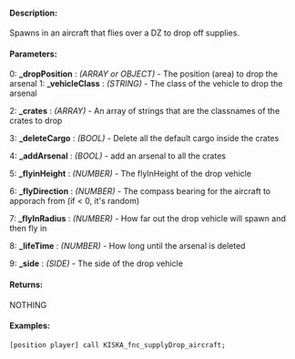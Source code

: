 #### Description:
Spawns in an aircraft that flies over a DZ to drop off supplies.

#### Parameters:
0: **_dropPosition** : *(ARRAY or OBJECT)* - The position (area) to drop the arsenal
  1: **_vehicleClass** : *(STRING)* - The class of the vehicle to drop the arsenal

2: **_crates** : *(ARRAY)* - An array of strings that are the classnames of the crates to drop

3: **_deleteCargo** : *(BOOL)* - Delete all the default cargo inside the crates

4: **_addArsenal** : *(BOOL)* - add an arsenal to all the crates


5: **_flyinHeight** : *(NUMBER)* - The flyInHeight of the drop vehicle

6: **_flyDirection** : *(NUMBER)* - The compass bearing for the aircraft to apporach from (if < 0, it's random)

7: **_flyInRadius** : *(NUMBER)* - How far out the drop vehicle will spawn and then fly in

8: **_lifeTime** : *(NUMBER)* - How long until the arsenal is deleted

9: **_side** : *(SIDE)* - The side of the drop vehicle

#### Returns:
NOTHING

#### Examples:
```sqf
[position player] call KISKA_fnc_supplyDrop_aircraft;
```


